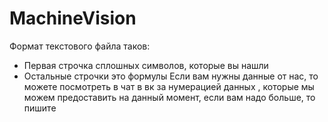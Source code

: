# MachineVision
Формат текстового файла таков:
  - Первая строчка сплошных символов, которые вы нашли
  - Остальные строчки это формулы
Если вам нужны данные от нас, то можете посмотреть в чат в вк за нумерацией данных , которые мы можем предоставить на данный момент, если вам надо больше, то пишите
